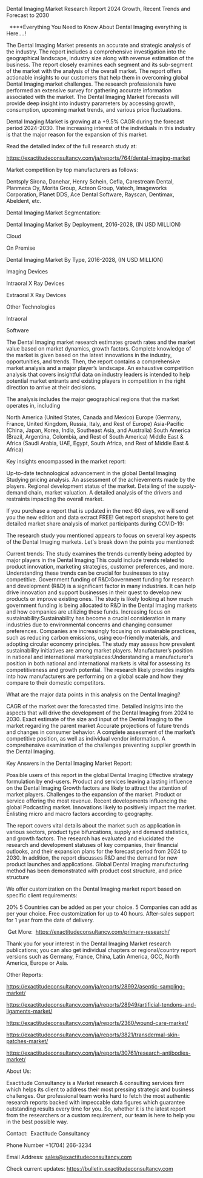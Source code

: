 Dental Imaging Market Research Report 2024 Growth, Recent Trends and Forecast to 2030

  ****Everything You Need to Know About Dental Imaging everything is Here....!

The Dental Imaging Market presents an accurate and strategic analysis of the industry. The report includes a comprehensive investigation into the geographical landscape, industry size along with revenue estimation of the business. The report closely examines each segment and its sub-segment of the market with the analysis of the overall market. The report offers actionable insights to our customers that help them in overcoming global Dental Imaging market challenges. The research professionals have performed an extensive survey for gathering accurate information associated with the market. The Dental Imaging Market forecasts will provide deep insight into industry parameters by accessing growth, consumption, upcoming market trends, and various price fluctuations.

Dental Imaging Market is growing at a +9.5% CAGR during the forecast period 2024-2030. The increasing interest of the individuals in this industry is that the major reason for the expansion of this market.

Read the detailed index of the full research study at:

https://exactitudeconsultancy.com/ja/reports/764/dental-imaging-market

Market competition by top manufacturers as follows:

Dentsply Sirona, Danehar, Henry Schein, Cefla, Carestream Dental, Planmeca Oy, Morita Group, Acteon Group, Vatech, Imageworks Corporation, Planet DDS, Ace Dental Software, Rayscan, Dentimax, Abeldent, etc.

Dental Imaging Market Segmentation:

Dental Imaging Market By Deployment, 2016-2028, (IN USD MILLION)

Cloud

On Premise

Dental Imaging Market By Type, 2016-2028, (IN USD MILLION)

Imaging Devices

Intraoral X Ray Devices

Extraoral X Ray Devices

Other Technologies

Intraoral

Software

The Dental Imaging market research estimates growth rates and the market value based on market dynamics, growth factors. Complete knowledge of the market is given based on the latest innovations in the industry, opportunities, and trends. Then, the report contains a comprehensive market analysis and a major player’s landscape. An exhaustive competition analysis that covers insightful data on industry leaders is intended to help potential market entrants and existing players in competition in the right direction to arrive at their decisions.

The analysis includes the major geographical regions that the market operates in, including

North America (United States, Canada and Mexico)
Europe (Germany, France, United Kingdom, Russia, Italy, and Rest of Europe)
Asia-Pacific (China, Japan, Korea, India, Southeast Asia, and Australia)
South America (Brazil, Argentina, Colombia, and Rest of South America)
Middle East & Africa (Saudi Arabia, UAE, Egypt, South Africa, and Rest of Middle East & Africa)

Key insights encompassed in the market report:

Up-to-date technological advancement in the global Dental Imaging
Studying pricing analysis.
An assessment of the achievements made by the players.
Regional development status of the market.
Detailing of the supply-demand chain, market valuation.
A detailed analysis of the drivers and restraints impacting the overall market.

If you purchase a report that is updated in the next 60 days, we will send you the new edition and data extract FREE! Get report snapshot here to get detailed market share analysis of market participants during COVID-19:

The research study you mentioned appears to focus on several key aspects of the Dental Imaging markets. Let's break down the points you mentioned:

Current trends: The study examines the trends currently being adopted by major players in the Dental Imaging This could include trends related to product innovation, marketing strategies, customer preferences, and more. Understanding these trends can be crucial for businesses to stay competitive.
Government funding of R&D:Government funding for research and development (R&D) is a significant factor in many industries. It can help drive innovation and support businesses in their quest to develop new products or improve existing ones. The study is likely looking at how much government funding is being allocated to R&D in the Dental Imaging markets and how companies are utilizing these funds.
Increasing focus on sustainability:Sustainability has become a crucial consideration in many industries due to environmental concerns and changing consumer preferences. Companies are increasingly focusing on sustainable practices, such as reducing carbon emissions, using eco-friendly materials, and adopting circular economy principles. The study may assess how prevalent sustainability initiatives are among market players.
Manufacturer’s position in national and international marketplaces:Understanding a manufacturer's position in both national and international markets is vital for assessing its competitiveness and growth potential. The research likely provides insights into how manufacturers are performing on a global scale and how they compare to their domestic competitors.

What are the major data points in this analysis on the Dental Imaging?

CAGR of the market over the forecasted time.
Detailed insights into the aspects that will drive the development of the Dental Imaging from 2024 to 2030.
Exact estimate of the size and input of the Dental Imaging to the market regarding the parent market
Accurate projections of future trends and changes in consumer behavior. A complete assessment of the market’s competitive position, as well as individual vendor information.
A comprehensive examination of the challenges preventing supplier growth in the Dental Imaging.

Key Answers in the Dental Imaging Market Report:

Possible users of this report in the global Dental Imaging
Effective strategy formulation by end-users.
Product and services leaving a lasting influence on the Dental Imaging
Growth factors are likely to attract the attention of market players.
Challenges to the expansion of the market.
Product or service offering the most revenue.
Recent developments influencing the global Podcasting market.
Innovations likely to positively impact the market.
Enlisting micro and macro factors according to geography.

The report covers vital details about the market such as application in various sectors, product type bifurcations, supply and demand statistics, and growth factors. The research has evaluated and elucidated the research and development statuses of key companies, their financial outlooks, and their expansion plans for the forecast period from 2024 to 2030. In addition, the report discusses R&D and the demand for new product launches and applications. Global Dental Imaging manufacturing method has been demonstrated with product cost structure, and price structure

We offer customization on the Dental Imaging market report based on specific client requirements:

20%
5 Countries can be added as per your choice.
5 Companies can add as per your choice.
Free customization for up to 40 hours.
After-sales support for 1 year from the date of delivery.

 Get More:  https://exactitudeconsultancy.com/primary-research/

Thank you for your interest in the Dental Imaging Market research publications; you can also get individual chapters or regional/country report versions such as Germany, France, China, Latin America, GCC, North America, Europe or Asia.

Other Reports:

https://exactitudeconsultancy.com/ja/reports/28992/aseptic-sampling-market/

https://exactitudeconsultancy.com/ja/reports/28949/artificial-tendons-and-ligaments-market/

https://exactitudeconsultancy.com/ja/reports/2360/wound-care-market/

https://exactitudeconsultancy.com/ja/reports/3821/transdermal-skin-patches-market/

https://exactitudeconsultancy.com/ja/reports/30761/research-antibodies-market/

About Us:

Exactitude Consultancy is a Market research & consulting services firm which helps its client to address their most pressing strategic and business challenges. Our professional team works hard to fetch the most authentic research reports backed with impeccable data figures which guarantee outstanding results every time for you. So, whether it is the latest report from the researchers or a custom requirement, our team is here to help you in the best possible way.

Contact:  Exactitude Consultancy

Phone Number +1(704) 266-3234

Email Address: sales@exactitudeconsultancy.com

Check current updates: https://bulletin.exactitudeconsultancy.com
